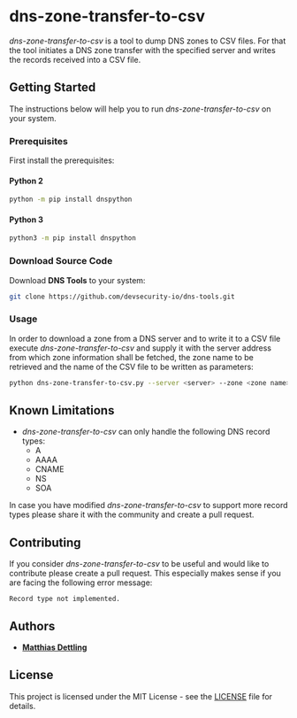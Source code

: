 # dns-zone-transfer-to-csv

*dns-zone-transfer-to-csv* is a tool to dump DNS zones to CSV files. For that
the tool initiates a DNS zone transfer with the specified server and writes the
records received into a CSV file.

## Getting Started

The instructions below will help you to run *dns-zone-transfer-to-csv* on your
system.

### Prerequisites

First install the prerequisites:

#### Python 2

```bash
python -m pip install dnspython
```

#### Python 3

```bash
python3 -m pip install dnspython
```

### Download Source Code

Download **DNS Tools** to your system:

```bash
git clone https://github.com/devsecurity-io/dns-tools.git
```

### Usage

In order to download a zone from a DNS server and to write it to a CSV file
execute *dns-zone-transfer-to-csv* and supply it with the server address from
which zone information shall be fetched, the zone name to be retrieved and the
name of the CSV file to be written as parameters:

```bash
python dns-zone-transfer-to-csv.py --server <server> --zone <zone name> --csv-file <filename>
```

## Known Limitations

- *dns-zone-transfer-to-csv* can only handle the following DNS record types:
  - A
  - AAAA
  - CNAME
  - NS
  - SOA

In case you have modified *dns-zone-transfer-to-csv* to support more record
types please share it with the community and create a pull request.

## Contributing

If you consider *dns-zone-transfer-to-csv* to be useful and would like to
contribute please create a pull request. This especially makes sense if you are
facing the following error message:

``Record type not implemented.``

## Authors

- **[Matthias Dettling](mailto:md@devsecurity.io)**

## License

This project is licensed under the MIT License - see the [LICENSE](../LICENSE)
file for details.

